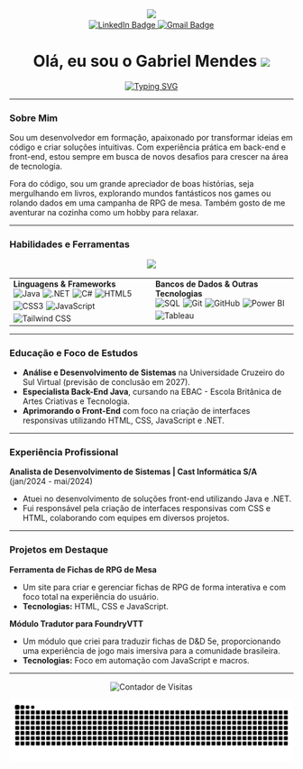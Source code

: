 <div id="header" align="center">
  <img src="https://media.giphy.com/media/M9gbBd9nbDrOTu1Mqx/giphy.gif" width="100"/>
</div>

<div id="badges" align="center">
  <a href="https://www.linkedin.com/in/gabriel-mendes2499" target="_blank">
    <img src="https://img.shields.io/badge/LinkedIn-0077B5?style=for-the-badge&logo=linkedin&logoColor=white" alt="LinkedIn Badge"/>
  </a>
  <a href="mailto:gabriel.mendes.rodrigues@gmail.com">
    <img src="https://img.shields.io/badge/Gmail-D14836?style=for-the-badge&logo=gmail&logoColor=white" alt="Gmail Badge"/>
  </a>
</div>

<h1 align="center">
  Olá, eu sou o Gabriel Mendes
  <img src="https://media.giphy.com/media/hvRJCLFzcasrR4ia7z/giphy.gif" width="30px"/>
</h1>

<div align="center">
  <a href="https://git.io/typing-svg"><img src="https://readme-typing-svg.herokuapp.com?font=Fira+Code&size=25&pause=1000&color=D61C4E&center=true&vCenter=true&width=550&lines=Desenvolvedor+Full-stack;Estudante+de+Análise+e+Desenvolvimento" alt="Typing SVG" /></a>
</div>

---

### Sobre Mim

Sou um desenvolvedor em formação, apaixonado por transformar ideias em código e criar soluções intuitivas. Com experiência prática em back-end e front-end, estou sempre em busca de novos desafios para crescer na área de tecnologia.

Fora do código, sou um grande apreciador de boas histórias, seja mergulhando em livros, explorando mundos fantásticos nos games ou rolando dados em uma campanha de RPG de mesa. Também gosto de me aventurar na cozinha como um hobby para relaxar.

---

### Habilidades e Ferramentas

<div align="center">
  <img height="180em" src="https://github-readme-stats.vercel.app/api/top-langs/?username=Mentus99&layout=compact&langs_count=7&theme=merko&hide_border=true" />
</div>

<table>
  <tr>
    <td valign="top" width="50%">
      <strong>Linguagens & Frameworks</strong>
      <div style="display: flex; flex-wrap: wrap; gap: 5px;">
        <img src="https://img.shields.io/badge/Java-ED8B00?style=for-the-badge&logo=openjdk&logoColor=white" alt="Java"/>
        <img src="https://img.shields.io/badge/.NET-512BD4?style=for-the-badge&logo=dotnet&logoColor=white" alt=".NET"/>
        <img src="https://img.shields.io/badge/C%23-239120?style=for-the-badge&logo=c-sharp&logoColor=white" alt="C#"/>
        <img src="https://img.shields.io/badge/HTML5-E34F26?style=for-the-badge&logo=html5&logoColor=white" alt="HTML5"/>
        <img src="https://img.shields.io/badge/CSS3-1572B6?style=for-the-badge&logo=css3&logoColor=white" alt="CSS3"/>
        <img src="https://img.shields.io/badge/JavaScript-F7DF1E?style=for-the-badge&logo=javascript&logoColor=black" alt="JavaScript"/>
        <img src="https://img.shields.io/badge/Tailwind_CSS-38B2AC?style=for-the-badge&logo=tailwind-css&logoColor=white" alt="Tailwind CSS"/>
      </div>
    </td>
    <td valign="top" width="50%">
      <strong>Bancos de Dados & Outras Tecnologias</strong>
      <div style="display: flex; flex-wrap: wrap; gap: 5px;">
        <img src="https://img.shields.io/badge/SQL-025E8C?style=for-the-badge&logo=microsoft-sql-server&logoColor=white" alt="SQL"/>
        <img src="https://img.shields.io/badge/GIT-E44C30?style=for-the-badge&logo=git&logoColor=white" alt="Git"/>
        <img src="https://img.shields.io/badge/GitHub-100000?style=for-the-badge&logo=github&logoColor=white" alt="GitHub"/>
        <img src="https://img.shields.io/badge/Power_BI-F2C811?style=for-the-badge&logo=power-bi&logoColor=black" alt="Power BI"/>
        <img src="https://img.shields.io/badge/Tableau-E97627?style=for-the-badge&logo=tableau&logoColor=white" alt="Tableau"/>
      </div>
    </td>
  </tr>
</table>

---
### Educação e Foco de Estudos

- **Análise e Desenvolvimento de Sistemas** na Universidade Cruzeiro do Sul Virtual (previsão de conclusão em 2027).
- **Especialista Back-End Java**, cursando na EBAC - Escola Britânica de Artes Criativas e Tecnologia.
- **Aprimorando o Front-End** com foco na criação de interfaces responsivas utilizando HTML, CSS, JavaScript e .NET.

---

### Experiência Profissional

**Analista de Desenvolvimento de Sistemas | Cast Informática S/A** (jan/2024 - mai/2024)
- Atuei no desenvolvimento de soluções front-end utilizando Java e .NET.
- Fui responsável pela criação de interfaces responsivas com CSS e HTML, colaborando com equipes em diversos projetos.

---

### Projetos em Destaque

**Ferramenta de Fichas de RPG de Mesa**
-   Um site para criar e gerenciar fichas de RPG de forma interativa e com foco total na experiência do usuário.
-   **Tecnologias:** HTML, CSS e JavaScript.

**Módulo Tradutor para FoundryVTT**
-   Um módulo que criei para traduzir fichas de D&D 5e, proporcionando uma experiência de jogo mais imersiva para a comunidade brasileira.
-   **Tecnologias:** Foco em automação com JavaScript e macros.

---
<div align="center">
<p><img align="center" src="https://komarev.com/ghpvc/?username=Mentus99&color=ff0055&style=flat-square" alt="Contador de Visitas" /></p> 
  <img src="https://github.com/Mentus99/Mentus99/blob/output/github-contribution-grid-snake.svg" alt="Snake" />
</div>
